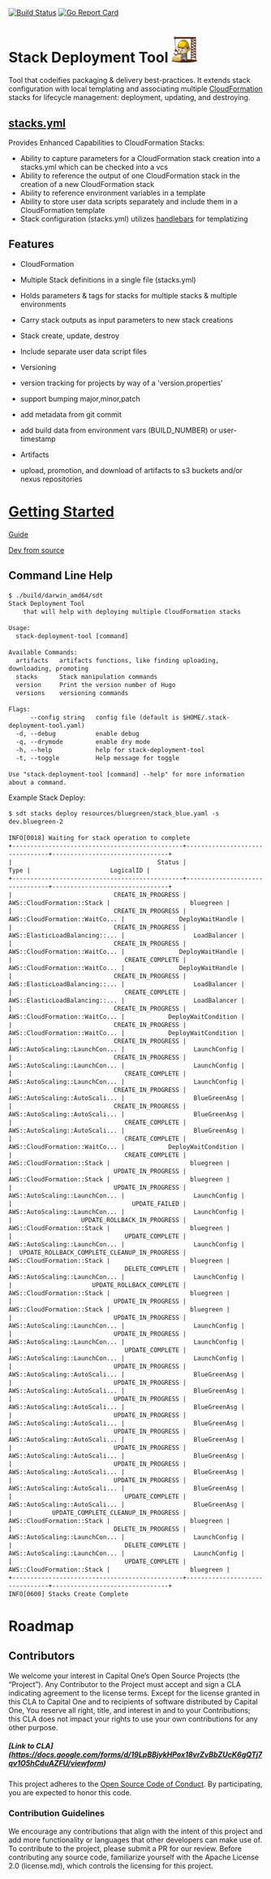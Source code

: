[![Build Status](https://travis-ci.org/capitalone/stack-deployment-tool.svg?branch=master)](https://travis-ci.org/capitalone/stack-deployment-tool)
[![Go Report Card](https://goreportcard.com/badge/github.com/capitalone/stack-deployment-tool)](https://goreportcard.com/report/github.com/capitalone/stack-deployment-tool)

# Stack Deployment Tool  <img src="docs/mascot1.png" width="50px" alt="Stack Deployment Tool">

Tool that codeifies packaging & delivery best-practices. 
It extends stack configuration with local templating and associating multiple [CloudFormation](https://aws.amazon.com/cloudformation/) stacks for lifecycle management: deployment, updating, and destroying. 



## [stacks.yml](resources/stacks.yml)

Provides Enhanced Capabilities to CloudFormation Stacks:

* Ability to capture parameters for a CloudFormation stack creation into a stacks.yml which can be checked into a vcs
* Ability to reference the output of one CloudFormation stack in the creation of a new CloudFormation stack
* Ability to reference environment variables in a template
* Ability to store user data scripts separately and include them in a CloudFormation template
* Stack configuration (stacks.yml) utilizes [handlebars](http://handlebarsjs.com/) for templatizing 


## Features

* CloudFormation
 * Multiple Stack definitions in a single file (stacks.yml)
  * Holds parameters & tags for stacks for multiple stacks & multiple environments
  * Carry stack outputs as input parameters to new stack creations
 * Stack create, update, destroy
 * Include separate user data script files

* Versioning
 * version tracking for projects by way of a 'version.properties'
 * support bumping major,minor,patch
 * add metadata from git commit
 * add build data from environment vars (BUILD_NUMBER) or user-timestamp

* Artifacts
 * upload, promotion, and download of artifacts to s3 buckets and/or nexus repositories


# [Getting Started](docs/starting.md)

[Guide](docs/starting.md)

[Dev from source](docs/dev.md)

## Command Line Help

```
$ ./build/darwin_amd64/sdt 
Stack Deployment Tool
	that will help with deploying multiple CloudFormation stacks

Usage:
  stack-deployment-tool [command]

Available Commands:
  artifacts   artifacts functions, like finding uploading, downloading, promoting
  stacks      Stack manipulation commands
  version     Print the version number of Hugo
  versions    versioning commands

Flags:
      --config string   config file (default is $HOME/.stack-deployment-tool.yaml)
  -d, --debug           enable debug
  -q, --drymode         enable dry mode
  -h, --help            help for stack-deployment-tool
  -t, --toggle          Help message for toggle

Use "stack-deployment-tool [command] --help" for more information about a command.

```

Example Stack Deploy:

```
$ sdt stacks deploy resources/bluegreen/stack_blue.yaml -s dev.bluegreen-2

INFO[0018] Waiting for stack operation to complete      
+-----------------------------------------------+--------------------------------+--------------------------------+
|                                        Status |                           Type |                      LogicalID |
+-----------------------------------------------+--------------------------------+--------------------------------+
|                            CREATE_IN_PROGRESS |     AWS::CloudFormation::Stack |                      bluegreen |
|                            CREATE_IN_PROGRESS | AWS::CloudFormation::WaitCo... |               DeployWaitHandle |
|                            CREATE_IN_PROGRESS | AWS::ElasticLoadBalancing::... |                   LoadBalancer |
|                            CREATE_IN_PROGRESS | AWS::CloudFormation::WaitCo... |               DeployWaitHandle |
|                               CREATE_COMPLETE | AWS::CloudFormation::WaitCo... |               DeployWaitHandle |
|                            CREATE_IN_PROGRESS | AWS::ElasticLoadBalancing::... |                   LoadBalancer |
|                               CREATE_COMPLETE | AWS::ElasticLoadBalancing::... |                   LoadBalancer |
|                            CREATE_IN_PROGRESS | AWS::CloudFormation::WaitCo... |            DeployWaitCondition |
|                            CREATE_IN_PROGRESS | AWS::CloudFormation::WaitCo... |            DeployWaitCondition |
|                            CREATE_IN_PROGRESS | AWS::AutoScaling::LaunchCon... |                   LaunchConfig |
|                            CREATE_IN_PROGRESS | AWS::AutoScaling::LaunchCon... |                   LaunchConfig |
|                               CREATE_COMPLETE | AWS::AutoScaling::LaunchCon... |                   LaunchConfig |
|                            CREATE_IN_PROGRESS | AWS::AutoScaling::AutoScali... |                   BlueGreenAsg |
|                            CREATE_IN_PROGRESS | AWS::AutoScaling::AutoScali... |                   BlueGreenAsg |
|                               CREATE_COMPLETE | AWS::AutoScaling::AutoScali... |                   BlueGreenAsg |
|                               CREATE_COMPLETE | AWS::CloudFormation::WaitCo... |            DeployWaitCondition |
|                               CREATE_COMPLETE |     AWS::CloudFormation::Stack |                      bluegreen |
|                            UPDATE_IN_PROGRESS |     AWS::CloudFormation::Stack |                      bluegreen |
|                            UPDATE_IN_PROGRESS | AWS::AutoScaling::LaunchCon... |                   LaunchConfig |
|                                 UPDATE_FAILED | AWS::AutoScaling::LaunchCon... |                   LaunchConfig |
|                   UPDATE_ROLLBACK_IN_PROGRESS |     AWS::CloudFormation::Stack |                      bluegreen |
|                               UPDATE_COMPLETE | AWS::AutoScaling::LaunchCon... |                   LaunchConfig |
|  UPDATE_ROLLBACK_COMPLETE_CLEANUP_IN_PROGRESS |     AWS::CloudFormation::Stack |                      bluegreen |
|                               DELETE_COMPLETE | AWS::AutoScaling::LaunchCon... |                   LaunchConfig |
|                      UPDATE_ROLLBACK_COMPLETE |     AWS::CloudFormation::Stack |                      bluegreen |
|                            UPDATE_IN_PROGRESS |     AWS::CloudFormation::Stack |                      bluegreen |
|                            UPDATE_IN_PROGRESS | AWS::AutoScaling::LaunchCon... |                   LaunchConfig |
|                            UPDATE_IN_PROGRESS | AWS::AutoScaling::LaunchCon... |                   LaunchConfig |
|                               UPDATE_COMPLETE | AWS::AutoScaling::LaunchCon... |                   LaunchConfig |
|                            UPDATE_IN_PROGRESS | AWS::AutoScaling::AutoScali... |                   BlueGreenAsg |
|                            UPDATE_IN_PROGRESS | AWS::AutoScaling::AutoScali... |                   BlueGreenAsg |
|                            UPDATE_IN_PROGRESS | AWS::AutoScaling::AutoScali... |                   BlueGreenAsg |
|                            UPDATE_IN_PROGRESS | AWS::AutoScaling::AutoScali... |                   BlueGreenAsg |
|                            UPDATE_IN_PROGRESS | AWS::AutoScaling::AutoScali... |                   BlueGreenAsg |
|                            UPDATE_IN_PROGRESS | AWS::AutoScaling::AutoScali... |                   BlueGreenAsg |
|                            UPDATE_IN_PROGRESS | AWS::AutoScaling::AutoScali... |                   BlueGreenAsg |
|                            UPDATE_IN_PROGRESS | AWS::AutoScaling::AutoScali... |                   BlueGreenAsg |
|                               UPDATE_COMPLETE | AWS::AutoScaling::AutoScali... |                   BlueGreenAsg |
|           UPDATE_COMPLETE_CLEANUP_IN_PROGRESS |     AWS::CloudFormation::Stack |                      bluegreen |
|                            DELETE_IN_PROGRESS | AWS::AutoScaling::LaunchCon... |                   LaunchConfig |
|                               DELETE_COMPLETE | AWS::AutoScaling::LaunchCon... |                   LaunchConfig |
|                               UPDATE_COMPLETE |     AWS::CloudFormation::Stack |                      bluegreen |
+-----------------------------------------------+--------------------------------+--------------------------------+
INFO[0600] Stacks Create Complete                       
```

# Roadmap



## Contributors
We welcome your interest in Capital One’s Open Source Projects (the “Project”). Any Contributor to the Project must accept and sign a CLA indicating agreement to the license terms. Except for the license granted in this CLA to Capital One and to recipients of software distributed by Capital One, You reserve all right, title, and interest in and to your Contributions; this CLA does not impact your rights to use your own contributions for any other purpose.

##### [Link to CLA] (https://docs.google.com/forms/d/19LpBBjykHPox18vrZvBbZUcK6gQTj7qv1O5hCduAZFU/viewform)

This project adheres to the [Open Source Code of Conduct][code-of-conduct]. By participating, you are expected to honor this code.

[code-of-conduct]: https://developer.capitalone.com/single/code-of-conduct/

### Contribution Guidelines
We encourage any contributions that align with the intent of this project and add more functionality or languages that other developers can make use of. To contribute to the project, please submit a PR for our review. Before contributing any source code, familiarize yourself with the Apache License 2.0 (license.md), which controls the licensing for this project.

